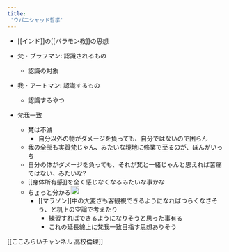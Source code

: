 ```yaml
---
title:
 'ウパニシャッド哲学'
---
```


- [[インド]]の[[バラモン教]]の思想

- 梵・ブラフマン: 認識されるもの
    - 認識の対象
- 我・アートマン: 認識するもの
    - 認識するやつ

- 梵我一致
    - 梵は不滅
        - 自分以外の物がダメージを負っても、自分ではないので困らん
    - 我の全部も実質梵じゃん、みたいな境地に修業で至るのが、ぼんがいっち
    - 自分の体がダメージを負っても、それが梵と一緒じゃんと思えれば苦痛ではない、みたいな?
    - [[身体所有感]]を全く感じなくなるみたいな事かな
    - ちょっと分かる<img src='https://scrapbox.io/api/pages/blu3mo-public/blu3mo/icon' alt='blu3mo.icon' height="19.5"/>
        - [[マラソン]]中の大変さも客観視できるようになればつらくなさそう、と机上の空論で考えたり
            - 練習すればできるようになりそうと思った事有る
            - これの延長線上に梵我一致目指す思想ありそう

[[ここみらいチャンネル 高校倫理]]
